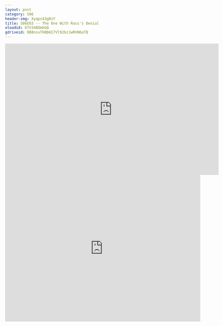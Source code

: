 ```yaml
---
layout: post 
category: S06 
header-img: Xyqps43gRzY 
title: S06E03 -- The One With Ross's Denial 
oloadid: 67V34BOmbGQ 
gdriveid: 0B8nsuTHQDAI7Vl92bzJwRVN6aTQ 
--- 
```

<!--more--> 
<iframe src='https://openload.co/embed/67V34BOmbGQ/' width='700' height='430' frameborder='0' scrolling='no' allowfullscreen='allowfullscreen'></iframe> 
<iframe src='https://drive.google.com/file/d/0B8nsuTHQDAI7Vl92bzJwRVN6aTQ/preview' width='640' height='480' frameborder='0' scrolling='no' allowfullscreen='allowfullscreen'></iframe> 